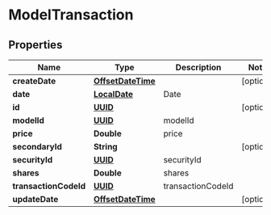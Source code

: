 
# ModelTransaction

## Properties
Name | Type | Description | Notes
------------ | ------------- | ------------- | -------------
**createDate** | [**OffsetDateTime**](OffsetDateTime.md) |  |  [optional]
**date** | [**LocalDate**](OffsetDateTime.md) | Date | 
**id** | [**UUID**](UUID.md) |  |  [optional]
**modelId** | [**UUID**](UUID.md) | modelId | 
**price** | **Double** | price | 
**secondaryId** | **String** |  |  [optional]
**securityId** | [**UUID**](UUID.md) | securityId | 
**shares** | **Double** | shares | 
**transactionCodeId** | [**UUID**](UUID.md) | transactionCodeId | 
**updateDate** | [**OffsetDateTime**](OffsetDateTime.md) |  |  [optional]



